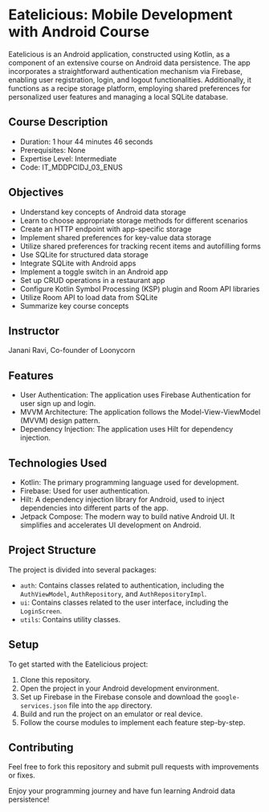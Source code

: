 # Eatelicious: Mobile Development with Android Course

Eatelicious is an Android application, constructed using Kotlin, as a component of an extensive course on Android data persistence. The app incorporates a straightforward authentication mechanism via Firebase, enabling user registration, login, and logout functionalities. Additionally, it functions as a recipe storage platform, employing shared preferences for personalized user features and managing a local SQLite database.

## Course Description

- Duration: 1 hour 44 minutes 46 seconds
- Prerequisites: None
- Expertise Level: Intermediate
- Code: IT_MDDPCIDJ_03_ENUS

## Objectives

- Understand key concepts of Android data storage
- Learn to choose appropriate storage methods for different scenarios
- Create an HTTP endpoint with app-specific storage
- Implement shared preferences for key-value data storage
- Utilize shared preferences for tracking recent items and autofilling forms
- Use SQLite for structured data storage
- Integrate SQLite with Android apps
- Implement a toggle switch in an Android app
- Set up CRUD operations in a restaurant app
- Configure Kotlin Symbol Processing (KSP) plugin and Room API libraries
- Utilize Room API to load data from SQLite
- Summarize key course concepts

## Instructor

Janani Ravi, Co-founder of Loonycorn

## Features

- User Authentication: The application uses Firebase Authentication for user sign up and login.
- MVVM Architecture: The application follows the Model-View-ViewModel (MVVM) design pattern.
- Dependency Injection: The application uses Hilt for dependency injection.

## Technologies Used

- Kotlin: The primary programming language used for development.
- Firebase: Used for user authentication.
- Hilt: A dependency injection library for Android, used to inject dependencies into different parts of the app.
- Jetpack Compose: The modern way to build native Android UI. It simplifies and accelerates UI development on Android.

## Project Structure

The project is divided into several packages:

- `auth`: Contains classes related to authentication, including the `AuthViewModel`, `AuthRepository`, and `AuthRepositoryImpl`.
- `ui`: Contains classes related to the user interface, including the `LoginScreen`.
- `utils`: Contains utility classes.

## Setup

To get started with the Eatelicious project:

1. Clone this repository.
2. Open the project in your Android development environment.
3. Set up Firebase in the Firebase console and download the `google-services.json` file into the `app` directory.
4. Build and run the project on an emulator or real device.
5. Follow the course modules to implement each feature step-by-step.

## Contributing

Feel free to fork this repository and submit pull requests with improvements or fixes.


Enjoy your programming journey and have fun learning Android data persistence!
